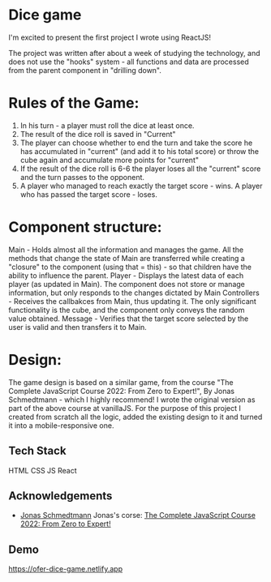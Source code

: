 # Dice game

I'm excited to present the first project I wrote using ReactJS!

The project was written after about a week of studying the technology, and does not use the "hooks" system - all functions and data are processed from the parent component in "drilling down".

# Rules of the Game:

1. In his turn - a player must roll the dice at least once.
2. The result of the dice roll is saved in "Current"
3. The player can choose whether to end the turn and take the score he has accumulated in "current" (and add it to his total score) or throw the cube again and accumulate more points for "current"
4. If the result of the dice roll is 6-6 the player loses all the "current" score and the turn passes to the opponent.
5. A player who managed to reach exactly the target score - wins. A player who has passed the target score - loses.

# Component structure:

Main - Holds almost all the information and manages the game. All the methods that change the state of Main are transferred while creating a "closure" to the component (using that = this) - so that children have the ability to influence the parent.
Player - Displays the latest data of each player (as updated in Main). The component does not store or manage information, but only responds to the changes dictated by Main
Controllers - Receives the callbakces from Main, thus updating it. The only significant functionality is the cube, and the component only conveys the random value obtained.
Message - Verifies that the target score selected by the user is valid and then transfers it to Main.

# Design:

The game design is based on a similar game, from the course "The Complete JavaScript Course 2022: From Zero to Expert!", By Jonas Schmedtmann - which I highly recommend!
I wrote the original version as part of the above course at vanillaJS. For the purpose of this project I created from scratch all the logic, added the existing design to it and turned it into a mobile-responsive one.

## Tech Stack

HTML
CSS
JS
React

## Acknowledgements

- [Jonas Schmedtmann](https://www.udemy.com/user/jonasschmedtmann/)
  Jonas's corse:
  [The Complete JavaScript Course 2022: From Zero to Expert!](https://www.udemy.com/course/the-complete-javascript-course/)

## Demo

https://ofer-dice-game.netlify.app
